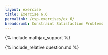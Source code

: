 ```yaml
---
layout: exercise
title: Exercise 6.6
permalink: /csp-exercises/ex_6/
breadcrumb: Constraint Satisfaction Problems
---
```


{% include mathjax_support %}

<div><i class="arrow-up loader" data-chapter="csp-exercises" data-exercise="ex_6" data-rating="0"></i></div>
{% include_relative question.md %}
